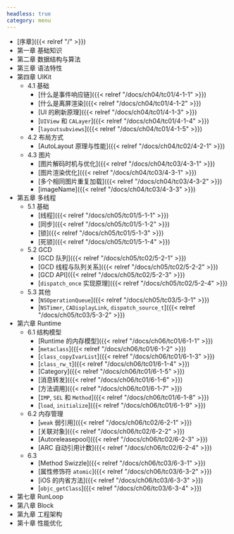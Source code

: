 ```yaml
---
headless: true
category: menu
---
```


- [序章]({{< relref "/" >}})
- 第一章 基础知识
- 第二章 数据结构与算法
- 第三章 语法特性
- 第四章 UIKit
  - 4.1 基础
    - [什么是事件响应链]({{< relref "/docs/ch04/tc01/4-1-1" >}})
    - [什么是离屏渲染]({{< relref "/docs/ch04/tc01/4-1-2" >}})
    - [UI 的刷新原理]({{< relref "/docs/ch04/tc01/4-1-3" >}})
    - [`UIView` 和 `CALayer`]({{< relref "/docs/ch04/tc01/4-1-4" >}})
    - [`layoutsubviews`]({{< relref "/docs/ch04/tc01/4-1-5" >}})
  - 4.2 布局方式
    - [AutoLayout 原理与性能]({{< relref "/docs/ch04/tc02/4-2-1" >}})
  - 4.3 图片
    - [图片解码时机与优化]({{< relref "/docs/ch04/tc03/4-3-1" >}})
    - [图片渲染优化]({{< relref "/docs/ch04/tc03/4-3-1" >}})
    - [多个相同图片重复加载]({{< relref "/docs/ch04/tc03/4-3-2" >}})
    - [imageName]({{< relref "/docs/ch04/tc03/4-3-3" >}})
- 第五章 多线程
  - 5.1 基础
    - [线程]({{< relref "/docs/ch05/tc01/5-1-1" >}})
    - [同步]({{< relref "/docs/ch05/tc01/5-1-2" >}})
    - [锁]({{< relref "/docs/ch05/tc01/5-1-3" >}})
    - [死锁]({{< relref "/docs/ch05/tc01/5-1-4" >}})
  - 5.2 GCD
    - [GCD 队列]({{< relref "/docs/ch05/tc02/5-2-1" >}})
    - [GCD 线程与队列关系]({{< relref "/docs/ch05/tc02/5-2-2" >}})
    - [GCD API]({{< relref "/docs/ch05/tc02/5-2-3" >}})
    - [`dispatch_once` 实现原理]({{< relref "/docs/ch05/tc02/5-2-4" >}})
  - 5.3 其他
    - [`NSOperationQueue`]({{< relref "/docs/ch05/tc03/5-3-1" >}})
    - [`NSTimer`, `CADisplayLink`, `dispatch_source_t`]({{< relref "/docs/ch05/tc03/5-3-2" >}})
- 第六章 Runtime 
  - 6.1 结构模型
    - [Runtime 的内存模型]({{< relref "/docs/ch06/tc01/6-1-1" >}})
    - [`metaclass`]({{< relref "/docs/ch06/tc01/6-1-2" >}})
    - [`class_copyIvarList`]({{< relref "/docs/ch06/tc01/6-1-3" >}})
    - [`class_rw_t`]({{< relref "/docs/ch06/tc01/6-1-4" >}})
    - [Category]({{< relref "/docs/ch06/tc01/6-1-5" >}})
    - [消息转发]({{< relref "/docs/ch06/tc01/6-1-6" >}})
    - [方法调用]({{< relref "/docs/ch06/tc01/6-1-7" >}})
    - [`IMP`, `SEL` 和 `Method`]({{< relref "/docs/ch06/tc01/6-1-8" >}})
    - [`load`, `initialize`]({{< relref "/docs/ch06/tc01/6-1-9" >}})
  - 6.2 内存管理
    - [`weak` 弱引用]({{< relref "/docs/ch06/tc02/6-2-1" >}})
    - [关联对象]({{< relref "/docs/ch06/tc02/6-2-2" >}})
    - [Autoreleasepool]({{< relref "/docs/ch06/tc02/6-2-3" >}})
    - [ARC 自动引用计数]({{< relref "/docs/ch06/tc02/6-2-4" >}})
  - 6.3
    - [Method Swizzle]({{< relref "/docs/ch06/tc03/6-3-1" >}})
    - [属性修饰符 `atomic`]({{< relref "/docs/ch06/tc03/6-3-2" >}})
    - [iOS 的内省方法]({{< relref "/docs/ch06/tc03/6-3-3" >}})
    - [`objc_getClass`]({{< relref "/docs/ch06/tc03/6-3-4" >}})
- 第七章 RunLoop
- 第八章 Block
- 第九章 工程架构
- 第十章 性能优化

